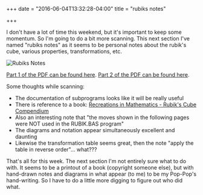 +++
date = "2016-06-04T13:32:28-04:00"
title = "rubiks notes"

+++

I don't have a lot of time this weekend, but it's important to keep some momentum.  So I'm going to do a bit more scanning.  This next section I've named "rubiks notes" as it seems to be personal notes about the rubik's cube, various properties, transformations, etc.

![Rubiks Notes](/poppop//images/rubiksnotes/rubiksnotes.jpg)

[Part 1 of the PDF can be found here](https://github.com/mschoch/poppop/blob/master/pdfs/rubiksnotes/rubiksnotes1.pdf).
[Part 2 of the PDF can be found here](https://github.com/mschoch/poppop/blob/master/pdfs/rubiksnotes/rubiksnotes2.pdf).

Some thoughts while scanning:

- The documentation of subprograms looks like it will be really useful
- There is reference to a book: [Recreations in Mathematics - Rubik's Cube Compendium](http://www.amazon.com/Rubiks-Cubic-Compendium-Recreations-Mathematics/dp/0198532024)
- Also an interesting note that "the moves shown in the following pages were NOT used in the RUBIK.BAS program"
- The diagrams and notation appear simultaneously excellent and daunting
- Likewise the transformation table seems great, then the note "apply the table in reverse order"... what???


That's all for this week.  The next section I'm not entirely sure what to do with.  It seems to be a printout of a book (copyright someone else), but with hand-drawn notes and diagrams in what appear (to me) to be my Pop-Pop's hand-writing.  So I have to do a little more digging to figure out who did what.
